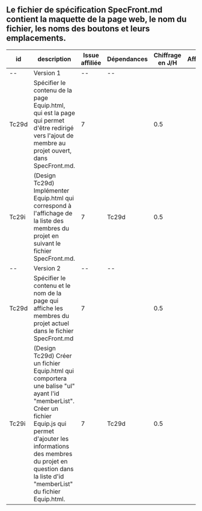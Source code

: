 ## Le fichier de spécification SpecFront.md contient la maquette de la page web, le nom du fichier, les noms des boutons et leurs emplacements.

| id | description | Issue affiliée | Dépendances | Chiffrage en J/H | Affectation | Statut
|----|-------|-------|--------|-------|------|------|
| -- | Version 1| --| --||
|Tc29d | Spécifier le contenu de la page Equip.html, qui est la page qui permet d'être redirigé vers l'ajout de membre au projet ouvert, dans SpecFront.md. | 7 | | 0.5 | | TODO |
|Tc29i | (Design Tc29d) Implémenter Equip.html qui correspond à l'affichage de la liste des membres du projet en suivant le fichier SpecFront.md. | 7 | Tc29d | 0.5 | | TODO |
| -- |Version 2|--| --|||
|Tc29d| Spécifier le contenu et le nom de la page qui affiche les membres du projet actuel dans le fichier SpecFront.md | 7 |  | 0.5 | | TODO |
|Tc29i | (Design Tc29d) Créer un fichier Equip.html qui comportera une balise "ul" ayant l'id "memberList". Créer un fichier Equip.js qui permet d'ajouter les informations des membres du projet en question dans la liste d'id "memberList" du fichier Equip.html. | 7 | Tc29d | 0.5 | | TODO |